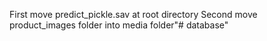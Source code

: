 First move predict_pickle.sav at root directory
Second move product_images folder into media folder"# database" 
